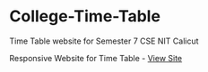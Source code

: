 # College-Time-Table
Time Table website for Semester 7 CSE NIT Calicut

Responsive Website for Time Table - [View Site](https://yvrakesh.github.io/College-Time-Table/)
